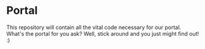 # Portal
This repository will contain all the vital code necessary for our portal. What's the portal for you ask? Well, stick around and you just might find out! :)
